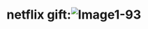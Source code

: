 # netflix gift:![Image1-93](https://user-images.githubusercontent.com/118935193/214691043-22489080-060f-4481-8b8a-a202bd16a805.png)
